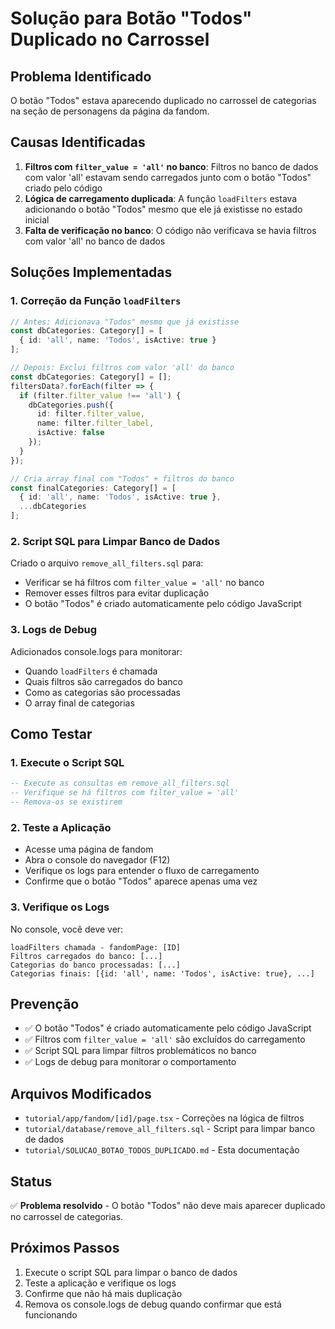 # Solução para Botão "Todos" Duplicado no Carrossel

## Problema Identificado

O botão "Todos" estava aparecendo duplicado no carrossel de categorias na seção de personagens da página da fandom.

## Causas Identificadas

1. **Filtros com `filter_value = 'all'` no banco**: Filtros no banco de dados com valor 'all' estavam sendo carregados junto com o botão "Todos" criado pelo código
2. **Lógica de carregamento duplicada**: A função `loadFilters` estava adicionando o botão "Todos" mesmo que ele já existisse no estado inicial
3. **Falta de verificação no banco**: O código não verificava se havia filtros com valor 'all' no banco de dados

## Soluções Implementadas

### 1. Correção da Função `loadFilters`

```typescript
// Antes: Adicionava "Todos" mesmo que já existisse
const dbCategories: Category[] = [
  { id: 'all', name: 'Todos', isActive: true }
];

// Depois: Exclui filtros com valor 'all' do banco
const dbCategories: Category[] = [];
filtersData?.forEach(filter => {
  if (filter.filter_value !== 'all') {
    dbCategories.push({
      id: filter.filter_value,
      name: filter.filter_label,
      isActive: false
    });
  }
});

// Cria array final com "Todos" + filtros do banco
const finalCategories: Category[] = [
  { id: 'all', name: 'Todos', isActive: true },
  ...dbCategories
];
```

### 2. Script SQL para Limpar Banco de Dados

Criado o arquivo `remove_all_filters.sql` para:
- Verificar se há filtros com `filter_value = 'all'` no banco
- Remover esses filtros para evitar duplicação
- O botão "Todos" é criado automaticamente pelo código JavaScript

### 3. Logs de Debug

Adicionados console.logs para monitorar:
- Quando `loadFilters` é chamada
- Quais filtros são carregados do banco
- Como as categorias são processadas
- O array final de categorias

## Como Testar

### 1. Execute o Script SQL

```sql
-- Execute as consultas em remove_all_filters.sql
-- Verifique se há filtros com filter_value = 'all'
-- Remova-os se existirem
```

### 2. Teste a Aplicação

- Acesse uma página de fandom
- Abra o console do navegador (F12)
- Verifique os logs para entender o fluxo de carregamento
- Confirme que o botão "Todos" aparece apenas uma vez

### 3. Verifique os Logs

No console, você deve ver:
```
loadFilters chamada - fandomPage: [ID]
Filtros carregados do banco: [...]
Categorias do banco processadas: [...]
Categorias finais: [{id: 'all', name: 'Todos', isActive: true}, ...]
```

## Prevenção

- ✅ O botão "Todos" é criado automaticamente pelo código JavaScript
- ✅ Filtros com `filter_value = 'all'` são excluídos do carregamento
- ✅ Script SQL para limpar filtros problemáticos no banco
- ✅ Logs de debug para monitorar o comportamento

## Arquivos Modificados

- `tutorial/app/fandom/[id]/page.tsx` - Correções na lógica de filtros
- `tutorial/database/remove_all_filters.sql` - Script para limpar banco de dados
- `tutorial/SOLUCAO_BOTAO_TODOS_DUPLICADO.md` - Esta documentação

## Status

✅ **Problema resolvido** - O botão "Todos" não deve mais aparecer duplicado no carrossel de categorias.

## Próximos Passos

1. Execute o script SQL para limpar o banco de dados
2. Teste a aplicação e verifique os logs
3. Confirme que não há mais duplicação
4. Remova os console.logs de debug quando confirmar que está funcionando 